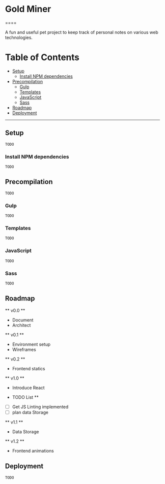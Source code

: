 # Gold Miner
====

A fun and useful pet project to keep track of personal notes on various web technologies.

# Table of Contents

* [Setup](#setup)
  * [Install NPM dependencies](#install-npm-dependencies)
* [Precompilation](#precompilation)
  * [Gulp](#gulp---local)
  * [Templates](#templates)
  * [JavaScript](#javascript)
  * [Sass](#sass)
* [Roadmap](#roadmap)
* [Deployment](#deployment)

----

## Setup

`TODO`

### Install NPM dependencies

`TODO`

## Precompilation

`TODO`

### Gulp

`TODO`

### Templates

`TODO`

### JavaScript

`TODO`

### Sass

`TODO`

## Roadmap

** v0.0 **

- Document
- Architect

** v0.1 **

- Environment setup
- Wireframes

** v0.2 **

-  Frontend statics

** v1.0 **

- Introduce React

* TODO List **

- [ ] Get JS Linting implemented
- [ ] plan data Storage

** v1.1 **

- Data Storage

** v1.2 **

- Frontend animations

## Deployment

`TODO`
